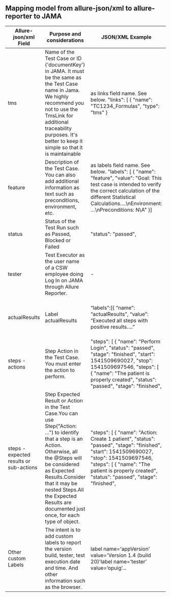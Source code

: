 ## Mapping model from allure-json/xml to allure-reporter to JAMA

Allure-json/xml Field | Purpose and considerations | JSON/XML Example | JEE | Angular | NUnit| Allure-reporter | JAMA 
--- | --- | --- | --- |--- | --- | --- | --- 
tms | 	Name of the Test Case or ID ('documentKey') in JAMA. It must be the same as the Test Case name in Jama. We highly recommend you not to use the TmsLink for additional traceability purposes. It's better to keep it simple so that it is maintainable | as links field name. See below.  "links": [    {      "name": "TC1234_Formulas",      "type": "tms"    } | @TmsLink("MLG_TC1086_LAB...") | allure.addLabel('tms', tms); | AllureTms | Test Case Name (title). In case of using TC ID, just ID will appear as Title (Name should be set inside of Feature text).  | Test Case "Name" or "ID" ('documentKey', not GlobalID)
feature | Description of the Test Case. You can also add additional information as text such as preconditions, environment, etc. | as labels field name. See below. "labels": [        {      "name": "feature",      "value": "Goal: This test case is intended to verify the correct calculation of the different Statistical Calculations….\nEnvironment: …\nPreconditions: N\A" }] | @Feature("Goal: This test case is intended to verify...") | allure.addLabel('feature', feature); | AllureFeature | Test Case Additional Information such as Goal, Preconditions or Environment | N/A - This information is usually set in the field "Description" of the TC (but now there is not synchronization of content)
status | Status of the Test Run such as Passed, Blocked or Failed | "status": "passed", | - | - | - | Test Case status icon | Test Run Status (all steps inherit it). 
tester | Test Executor as the user name of a CSW employee doing Log In on JAMA through Allure Reporter. | - | - | - | - | - | Test Run "Assigned to" (The user logged into Jama) 
actualResults | Label actualResults |“labels”:[{ “name”: “actualResults”,  “value”: “Executed all steps with positive results….” | TBD | allure.addLabel('actualResults', version); | - | The Actual Results label is displayed below the Test case Description	| "Actual Results" field in the Test Run  
steps - actions | Step Action in the Test Case. You must enter the action to perform. |  "steps": [    {      "name": "Perform Login",      "status": "passed",      "stage": "finished",      "start": 1541509690027,      "stop": 1541509697546,      "steps": [        {          "name": "The patient is properly created",          "status": "passed",          "stage": "finished", | @Description("Execute the Performance ...") |  it('Create Allergies', async () => { | Description |  Step Action (2nd column in the table) | N/A                                                                                                                                                                                                                                                                                                                                                                                        
steps - expected results or sub-actions | Step Expected Result or Action in the Test Case.You can use Step("Action: ...") to identify that a step is an Action. Otherwise, all the @Steps will be considered as Expected Results.Consider that it may be nested Steps.All the Expected Results are documented just once, for each type of object. | "steps": [    {      "name": "Action: Create 1 patient",      "status": "passed",      "stage": "finished",      "start": 1541509690027,      "stop": 1541509697546,      "steps": [        {          "name": "The patient is properly created",          "status": "passed",          "stage": "finished", | @Step("Field {0} must be {1}") @Step("Action: Perform Login") | await allure.createStep('Number of allergies ...',async () {}(); | - | Step Expected Result or Action in the Test Case (2nd or 3rd column in the table) | N/A 
Other custom Labels |  The intent is to add custom labels to report the version build, tester, test execution date and time. And other information such as the browser. | label name='appVersion' value='Version 1.4 (build 20)'label name=’tester’ value=’opuig’… | TBD | allure.addLabel('appVersion', version); allure.addLabel('tester', user); allure.addLabel('testExecutionDateTime',  new Date().toLocaleString()); | - | All the labels added to the JSON/XML will be displayed below the Test Case Description (after the steps table) | N/A 

